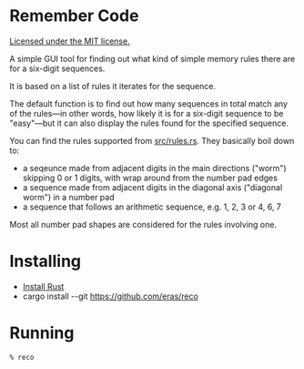 # Remember Code

[Licensed under the MIT license.](LICENSE.MIT)

A simple GUI tool for finding out what kind of simple memory rules there are for a six-digit sequences.

It is based on a list of rules it iterates for the sequence.

The default function is to find out how many sequences in total match any of the rules—in other words, how likely it is for a six-digit sequence to be "easy"—but it can also display the rules found for the specified sequence.

You can find the rules supported from [src/rules.rs](src/rules.rs). They basically boil down to:

- a seqeunce made from adjacent digits in the main directions ("worm") skipping 0 or 1 digits, with wrap around from the number pad edges
- a sequence made from adjacent digits in the diagonal axis ("diagonal worm") in a number pad
- a sequence that follows an arithmetic sequence, e.g. 1, 2, 3 or 4, 6, 7

Most all number pad shapes are considered for the rules involving one.

# Installing

* [Install Rust](https://rustup.rs/)
* cargo install --git https://github.com/eras/reco

# Running

```
% reco
```
